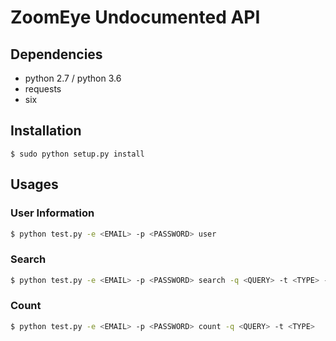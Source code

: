 # ZoomEye Undocumented API

## Dependencies

* python 2.7 / python 3.6
* requests
* six

## Installation

```
$ sudo python setup.py install
```

## Usages

### User Information

```bash
$ python test.py -e <EMAIL> -p <PASSWORD> user
```

### Search

```bash
$ python test.py -e <EMAIL> -p <PASSWORD> search -q <QUERY> -t <TYPE> -l <LIMITATION>
```

### Count

```bash
$ python test.py -e <EMAIL> -p <PASSWORD> count -q <QUERY> -t <TYPE>
```

